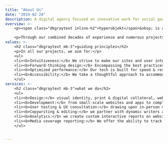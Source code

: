 ```yaml
---
title: "About Us"
date: "2019-02-24"
description: A digital agency focused on innovative work for social good. We partner with universities, nonprofits, authors, and others to maximize their public impact, and we have special experience in translating academic concepts and datasets to the general public via engaging human-centered design, copy, and data visualization.
overview: >-
    <p><span class="dkgraytext inline-h2">hyperobjekt</span>&nbsp; is a digital agency specializing in design, web development and data visualization for the nonprofit sector and social impact projects. We have collaborated with Pulitzer Prize-winning writers, transformational organizations, and preeminent researchers at institutions such as Stanford, Harvard, and Princeton to develop projects ranging from visual identities and small-scale websites to interactive visualizations of nation-spanning datasets.</p> 

    <p>Through our combined decades of experience and numerous projects, we have gained comprehensive expertise in building sites and tools that inform public understanding and drive narrative change.</p> 
values: >-
    <h2 class="dkgraytext mb-3">guiding principles</h2>
    <p>In all our projects, we aim for:</p>
    <ul>
    <li><b>Intuitiveness:</b> We strive to make our sites and user interfaces—even feature-packed ones built to explore large, complex datasets—easy to use and understand by experts and the general public alike.</li>
    <li><b>Forward-thinking design:</b> Encompassing the best practices in user experience, leading-edge aesthetic sensibilities, and innovative functionality.</li> 
    <li><b>Optimized performance:</b> Our tech is built for speed & responsiveness, even when serving tens of thousands of data points.</li>
    <li><b>Accessibility:</b> We take a thoughtful approach to accommodating users with disabilities and take care to meet current accessibility standards.</li> 
    </ul>
services: >-
    <h2 class="dkgraytext mb-3">what we do</h2>
    <ul>
    <li><b>Design:</b> visual identity, print & digital collateral, websites, illustration, & more</li>
    <li><b>Development:</b> from small-scale websites and apps to complex interactive visualizations</li>
    <li><b>User testing & UX consultation:</b> drawing upon in-person moderated sessions, online tools, surveys, and our grounding in UX principles</li>
    <li><b>Copywriting & editing:</b> we partner with dynamic writers and editors to maximize the appeal and impact of written content</li>
    <li><b>Analytics:</b> we create custom interactive reports on website statistics which can be used to assess visitor engagement and success of promotional efforts, as well as inform optimizations</li>
    <li><b>Media coverage reporting:</b> We offer the ability to track and visualize news & other mentions of our clients’ websites and work  </li>
    </ul>  


---
```


